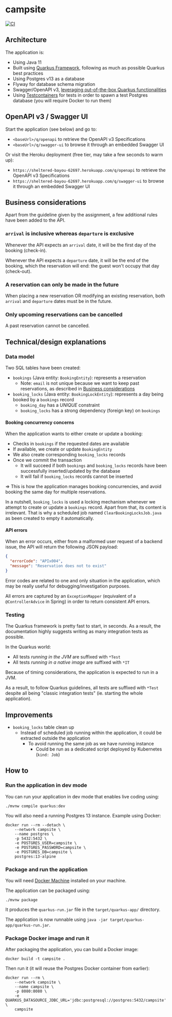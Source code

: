 # campsite
[![CI](https://github.com/pzn/campsite/actions/workflows/ci.yaml/badge.svg)](https://github.com/pzn/campsite/actions/workflows/ci.yaml)

## Architecture
The application is:
- Using Java 11
- Built using [Quarkus Framework](https://quarkus.io), following as much as possible Quarkus best practices
- Using Postgres v13 as a database
- Flyway for database schema migration
- Swagger/OpenAPI v3, [leveraging out-of-the-box Quarkus functionalities](https://quarkus.io/guides/openapi-swaggerui)
- Using [Testcontainers](https://www.testcontainers.org) for tests in order to spawn a test Postgres database (you will require Docker to run them)

## OpenAPI v3 / Swagger UI

Start the application (see below) and go to:
- `<baseUrl>/q/openapi` to retrieve the OpenAPI v3 Specifications
- `<baseUrl>/q/swagger-ui` to browse it through an embedded Swagger UI

Or visit the Heroku deployment (free tier, may take a few seconds to warm up):
- `https://sheltered-bayou-62697.herokuapp.com/q/openapi` to retrieve the OpenAPI v3 Specifications
- `https://sheltered-bayou-62697.herokuapp.com/q/swagger-ui` to browse it through an embedded Swagger UI

## Business considerations
Apart from the guideline given by the assignment, a few additional rules have been added to the API.

### `arrival` is inclusive whereas `departure` is exclusive
Whenever the API expects an `arrival` date, it will be the first day of the booking (check-in).

Whenever the API expects a `departure` date, it will be the end of the booking, which the reservation will end: the guest won't occupy that day (check-out).

### A reservation can only be made in the future
When placing a new reservation OR modifying an existing reservation, both `arrival` and `departure` dates must be in the future.

### Only upcoming reservations can be cancelled
A past reservation cannot be cancelled.

## Technical/design explanations

### Data model

Two SQL tables have been created:
- `bookings` (Java entity: `BookingEntity`): represents a reservation
  - Note: `email` is not unique because we want to keep past reservations, as described in [Business considerations](#business-considerations)
- `booking_locks` (Java entity: `BookingLockEntity`): represents a day being booked by a `bookings` record
  - `booking_day` has a *UNIQUE* constraint
  - `booking_locks` has a strong dependency (foreign key) on `bookings`

#### Booking concurrency concerns

When the application wants to either create or update a booking:
- Checks in `bookings` if the requested dates are available
- If available, we create or update `BookingEntity`
- We also create corresponding `booking_locks` records
- Once we commit the transaction
  - It will succeed if both `bookings` and `booking_locks` records have been successfully inserted/updated by the database
  - It will fail if `booking_locks` records cannot be inserted

=> This is how the application manages booking concurrencies, and avoid booking the same day for multiple reservations.

In a nutshell, `booking_locks` is used a locking mechanism whenever we attempt to create or update a `bookings` record. Apart from that,
its content is irrelevant. That is why a scheduled job named `ClearBookingLocksJob.java` as been created to empty it automatically.

#### API errors
When an error occurs, either from a malformed user request of a backend issue, the API will return the following JSON payload:
```json
{
  "errorCode": "APIx004",
  "message": "Reservation does not to exist"
}
```

Error codes are related to one and only situation in the application, which may be really useful for debugging/investigation purposes.

All errors are captured by an `ExceptionMapper` (equivalent of a `@ControllerAdvice` in Spring) in order to return consistent API errors.

### Testing
The Quarkus framework is pretty fast to start, in seconds. As a result, the documentation highly suggests writing as many integration tests as possible.

In the Quarkus world:
- All tests *running in the JVM* are suffixed with `*Test`
- All tests *running in a native image* are suffixed with `*IT`

Because of timing considerations, the application is expected to run in a JVM.

As a result, to follow Quarkus guidelines, all tests are suffixed with `*Test` despite all being "classic integration tests" (ie. starting the whole application).

## Improvements

- `booking_locks` table clean up
  - Instead of scheduled job running within the application, it could be extracted outside the application
    - To avoid running the same job as we have running instance
      - Could be run as a dedicated script deployed by Kubernetes (`kind: Job`)

## How to

### Run the application in dev mode

You can run your application in dev mode that enables live coding using:
```shell script
./mvnw compile quarkus:dev
```

You will also need a running Postgres 13 instance. Example using Docker:

```shell script
docker run --rm --detach \
    --network campsite \
    --name postgres \
    -p 5432:5432 \
    -e POSTGRES_USER=campsite \
    -e POSTGRES_PASSWORD=campsite \
    -e POSTGRES_DB=campsite \
    postgres:13-alpine
```

### Package and run the application

You will need [Docker Machine](https://docs.docker.com/machine/install-machine) installed on your machine.

The application can be packaged using:
```shell script
./mvnw package
```
It produces the `quarkus-run.jar` file in the `target/quarkus-app/` directory.

The application is now runnable using `java -jar target/quarkus-app/quarkus-run.jar`.

### Package Docker image and run it

After packaging the application, you can build a Docker image:
```shell script
docker build -t campsite .
```

Then run it (it will reuse the Postgres Docker container from earlier):
```shell script
docker run --rm \
    --network campsite \
    --name campsite \
    -p 8080:8080 \
    -e QUARKUS_DATASOURCE_JDBC_URL='jdbc:postgresql://postgres:5432/campsite' \
    campsite
```
